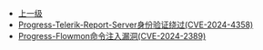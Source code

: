 * [上一级](docs/wy876_poc/)
* [Progress-Telerik-Report-Server身份验证绕过(CVE-2024-4358)](docs/wy876_poc/Progress/Progress-Telerik-Report-Server%E8%BA%AB%E4%BB%BD%E9%AA%8C%E8%AF%81%E7%BB%95%E8%BF%87%28CVE-2024-4358%29.md)
* [Progress-Flowmon命令注入漏洞(CVE-2024-2389)](docs/wy876_poc/Progress/Progress-Flowmon%E5%91%BD%E4%BB%A4%E6%B3%A8%E5%85%A5%E6%BC%8F%E6%B4%9E%28CVE-2024-2389%29.md)
